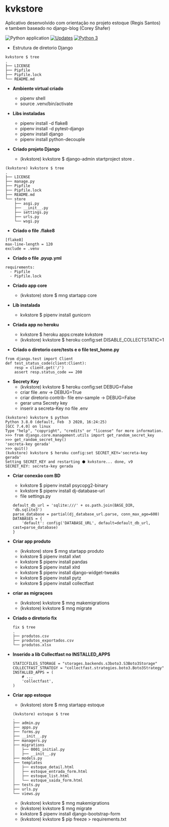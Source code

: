 # kvkstore

Aplicativo desenvolvido com orientação no projeto estoque (Regis Santos) e tambem baseado no django-blog (Corey Shafer)

![Python application](https://github.com/jlplautz/kvkstore/workflows/Python%20application/badge.svg)
[![Updates](https://pyup.io/repos/github/jlplautz/kvkstore/shield.svg)](https://pyup.io/repos/github/jlplautz/kvkstore/)
[![Python 3](https://pyup.io/repos/github/jlplautz/kvkstore/python-3-shield.svg)](https://pyup.io/repos/github/jlplautz/kvkstore/)

- Estrutura de diretorio Django
```
kvkstore $ tree
.
├── LICENSE
├── Pipfile
├── Pipfile.lock
└── README.md
```

- **Ambiente virtual criado** 
  - pipenv shell
  - source .venv/bin/activate

- **Libs instaladas** 
  - pipenv install -d flake8
  - pipenv install -d pytest-django
  - pipenv install django
  - pipenv install python-decouple

- **Criado projeto Django** 
  - (kvkstore) kvkstore $ django-admin startproject store .
```
(kvkstore) kvkstore $ tree
.
├── LICENSE
├── manage.py
├── Pipfile
├── Pipfile.lock
├── README.md
└── store
    ├── asgi.py
    ├── __init__.py
    ├── settings.py
    ├── urls.py
    └── wsgi.py
```

- **Criado o file .flake8**
```
[flake8]
max-line-length = 120
exclude = .venv
```

- **Criado o file .pyup.yml**

```
requirements:
  - Pipfile
  - Pipfile.lock
```

- **Criado app core**
  - (kvkstore) store $ mng startapp core

- **Lib instalada** 
  - kvkstore $ pipenv install gunicorn


- **Criada app no heroku** 
  - kvkstore $ heroku apps:create kvkstore
  - (kvkstore) kvkstore $ heroku config:set DISABLE_COLLECTSTATIC=1


- **Criado o diretorio core/tests e o file test_home.py** 
```
from django.test import Client
def test_status_code(client:Client):
    resp = client.get('/')
    assert resp.status_code == 200
```

- **Secrety Key**
  - (kvkstore) kvkstore $ heroku config:set DEBUG=False
  - criar file .env -> DEBUG=True
  - criar diretorio contrib- file env-sample -> DEBUG=False
  - gerar uma Secrety key 
  - inserir a secreta-Key no file .env
```
(kvkstore) kvkstore $ python
Python 3.8.0 (default, Feb  3 2020, 16:24:25) 
[GCC 7.4.0] on linux
Type "help", "copyright", "credits" or "license" for more information.
>>> from django.core.management.utils import get_random_secret_key
>>> get_random_secret_key()
'secreta-key gerada'
>>> quit()
(kvkstore) kvkstore $ heroku config:set SECRET_KEY='secreta-key gerada'
Setting SECRET_KEY and restarting ⬢ kvkstore... done, v9
SECRET_KEY: secreta-key gerada
```

- **Criar conexão com BD**
  - kvkstore $ pipenv install psycopg2-binary
  - kvkstore $ pipenv install dj-database-url
  - file settings.py
  ```
  default_db_url = 'sqlite:///' + os.path.join(BASE_DIR, 'db.sqlite3')
  parse_database = partial(dj_database_url.parse, conn_max_age=600)
  DATABASES = {
      'default': config('DATABASE_URL', default=default_db_url, cast=parse_database)
  }
  ```

- **Criar app produto**
  - (kvkstore) store $ mng startapp produto
  - kvkstore $ pipenv install xlwt
  - kvkstore $ pipenv install pandas
  - kvkstore $ pipenv install xlrd
  - kvkstore $ pipenv install django-widget-tweaks
  - kvkstore $ pipenv install pytz
  - kvkstore $ pipenv install collectfast

- **criar as migraçoes**
  - (kvkstore) kvkstore $ mng makemigrations
  - (kvkstore) kvkstore $ mng migrate

- **Criado o diretorio fix**
  ```
  fix $ tree
  .
  ├── produtos.csv
  ├── produtos_exportados.csv
  └── produtos.xlsx
  ```
  
- **Inserido a lib Collectfast no INSTALLED_APPS**
  ```
  STATICFILES_STORAGE = "storages.backends.s3boto3.S3Boto3Storage"
  COLLECTFAST_STRATEGY = "collectfast.strategies.boto3.Boto3Strategy"
  INSTALLED_APPS = (
      # ...
      'collectfast',
  )
  ```
  
- **Criar app estoque**
  - (kvkstore) store $ mng startapp estoque
  ```
  (kvkstore) estoque $ tree
  .
  ├── admin.py
  ├── apps.py
  ├── forms.py
  ├── __init__.py
  ├── managers.py
  ├── migrations
  │   ├── 0001_initial.py
  │   ├── __init__.py
  ├── models.py
  ├── templates
  │   ├── estoque_detail.html
  │   ├── estoque_entrada_form.html
  │   ├── estoque_list.html
  │   └── estoque_saida_form.html
  ├── tests.py
  ├── urls.py
  └── views.py
  ```
  - (kvkstore) kvkstore $ mng makemigrations
  - (kvkstore) kvkstore $ mng migrate
  - kvkstore $ pipenv install django-bootstrap-form
  - (kvkstore) kvkstore $ pip freeze > requirements.txt
